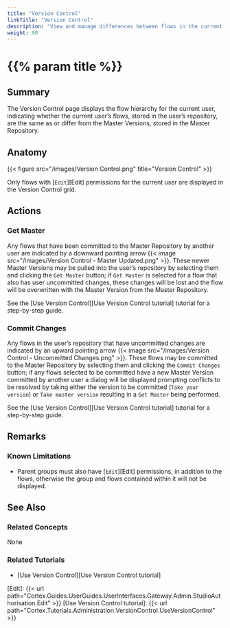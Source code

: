 ```yaml
---
title: "Version Control"
linkTitle: "Version Control"
description: "View and manage differences between flows in the current user's repository and the Master Repository."
weight: 90
---
```


# {{% param title %}}

## Summary

The Version Control page displays the flow hierarchy for the current user, indicating whether the current user’s flows, stored in the user’s repository, are the same as or differ from the Master Versions, stored in the Master Repository.

## Anatomy

{{< figure src="/images/Version Control.png" title="Version Control" >}}

Only flows with [`Edit`][Edit] permissions for the current user are displayed in the Version Control grid.

## Actions

### Get Master

Any flows that have been committed to the Master Repository by another user are indicated by a downward pointing arrow {{< image src="/images/Version Control - Master Updated.png" >}}. These newer Master Versions may be pulled into the user’s repository by selecting them and clicking the `Get Master` button; if `Get Master` is selected for a flow that also has user uncommitted changes, these changes will be lost and the flow will be overwritten with the Master Version from the Master Repository.

See the [Use Version Control][Use Version Control tutorial] tutorial for a step-by-step guide.

### Commit Changes

Any flows in the user’s repository that have uncommitted changes are indicated by an upward pointing arrow {{< image src="/images/Version Control - Uncommitted Changes.png" >}}. These flows may be committed to the Master Repository by selecting them and clicking the `Commit Changes` button; if any flows selected to be committed have a new Master Version committed by another user a dialog will be displayed prompting conflicts to be resolved by taking either the version to be committed (`Take your version`) or `Take master version` resulting in a `Get Master` being performed.

See the [Use Version Control][Use Version Control tutorial] tutorial for a step-by-step guide.

## Remarks

### Known Limitations

* Parent groups must also have [`Edit`][Edit] permissions, in addition to the flows, otherwise the group and flows contained within it will not be displayed.

## See Also

### Related Concepts

None

### Related Tutorials

* [Use Version Control][Use Version Control tutorial]

[Edit]: {{< url path="Cortex.Guides.UserGuides.UserInterfaces.Gateway.Admin.StudioAuthorisation.Edit" >}}
[Use Version Control tutorial]: {{< url path="Cortex.Tutorials.Administration.VersionControl.UseVersionControl" >}}
